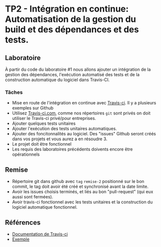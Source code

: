 # TP2 - Intégration en continue: Automatisation de la gestion du build et des dépendances et des tests.

## Laboratoire

À partir du code du laboratoire #1 nous allons ajouter un intégration de la
gestion des dépendances, l'exécution automatisé des tests et de la construction
automatique du logiciel dans Travis-CI.


### Tâches

- Mise en route de l'intégration en continue avec [Travis-ci](https://travis-ci.com/glo2003).
    Il y a plusieurs exemples sur Github
- Utilisez [Travis-ci.com][travis], comme nos répertoires `git` sont privés on
    doit utiliser le Travis-ci privé/pour entreprises.
- Ajouter quelques tests unitaires
- Ajouter l'exécution des tests unitaires automatiques.
- Ajouter des foncitonnalités au logiciel. Des "issues" Github seront créés dans
    vos projets et vous aurez a en résoudre 3.
- Le projet doit être fonctionnel
- Les requis des laboratoires précédents doivents encore être opérationnels

## Remise

- Répertoire git dans github avec `tag` `remise-2` positionné sur le bon commit,
    le tag doit avoir été créé et synchronisé avant la date limite.
- Avoir les issues choisis terminés, et liés au bon "pull-request" (qui eux
    aussi sont fermées).
- Avoir travis-ci fonctionnel avec les tests unitaires et la construction du
    logiciel automatique fonctionnel.

## Références

- [Documentation de Travis-ci](https://docs.travis-ci.com/)
- [Exemple](https://github.com/glo2003/project-dashboard-frontend)

[travis]:https://travis-ci.com/
